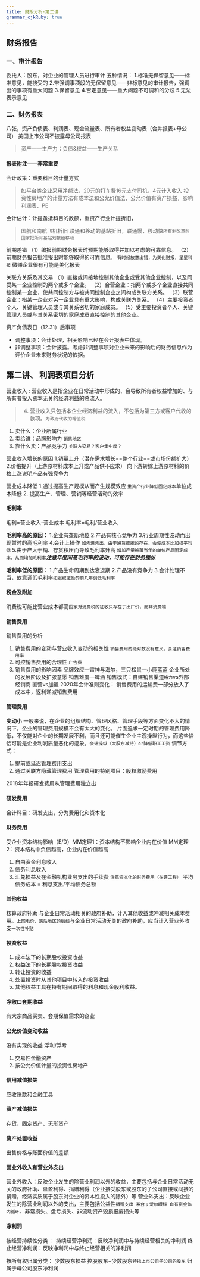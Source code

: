 ```yaml
---
title: 财报分析·第二讲
grammar_cjkRuby: true
---
```


## 财务报告
### 一、审计报告
委托人：股东，对企业的管理人员进行审计
五种情况：
1.标准无保留意见——标准意见，能接受的
2.带强调事项段的无保留意见——非标意见的审计报告，强调出的事项有重大问题
3.保留意见
4.否定意见——重大问题不可调和的分歧
5.无法表示意见

### 二、财务报表
八张，资产负债表、利润表、现金流量表、所有者权益变动表（合并报表+母公司）
美国上市公司不披露母公司报表

>资产——生产力；负债&权益——生产关系  

#### 报表附注——非常重要

会计政策：重要科目的计量方式
>如平台类企业采用净额法，20元的打车费16元支付司机，4元计入收入
>投资性房地产的计量方法有成本法和公允价值法，公允价值有资产损益，影响利润表、PE

会计估计：计提备抵科目的数额，重资产行业计提折旧，
>国航和南航飞机折旧
>联通和移动的基站折旧，联通慢，移动快`所有制改革时国家把所有基站划拨给移动`

前期差错
（1）编报前期财务报表时预期能够取得并加以考虑的可靠信息。
（2）前期财务报告批准报出时能够取得的可靠信息。
`有时候故意出错，为美化财报，星星科技`
微赚企业很有可能是美化报表

关联方关系及其交易
（1）直接或间接地控制其他企业或受其他企业控制，以及同受某一企业控制的两个或多个企业。
（2）合营企业：指两个或多个企业直接共同控制某一企业，使共同控制方与被共同控制企业之间构成关联方关系。
（3）联营企业：指某一企业对另一企业具有重大影响，构成关联方关系。
（4）主要投资者个人、关键管理人员或与其关系密切的家庭成员。
（5）受主要投资者个人、关键管理人员或与其关系密切的家庭成员直接控制的其他企业。

资产负债表日（12.31）后事项
- 调整事项：会计处理，相关影响已经在会计报表中体现。
- 非调整事项：会计披露。考虑非调整事项对企业未来的影响后的财务信息作为评价企业未来财务状况的依据。

## 第二讲、 利润表项目分析
营业收入
: 营业收入是指企业在日常活动中形成的、会导致所有者权益增加的、与所有者投入资本无关的经济利益的总流入。
>4. 营业收入只包括本企业经济利益的流入，不包括为第三方或客户代收的款项。`为政府代收的增值税`

1. 卖什么：企业所属行业
2. 卖给谁：品牌影响力 `销售地区`
3. 靠什么卖：产品竞争力 `关联方交易？客户集中度？`

营业收入增长的原因
1.销量上升（潜在需求增长==整个行业==或市场份额扩大）
2.价格提升（上游原材料成本上升或产品供不应求）
向下游转嫁上游原材料的价格上涨说明产品有强竞争力

营业成本降低
1.通过提高生产规模从而产生规模效应 `重资产行业降低固定成本`单位成本降低
2. 提高生产、管理、营销等经营活动的效率

#### 毛利率
毛利=营业收入-营业成本
毛利率=毛利/营业收入

**毛利率高的原因：**
1.企业有垄断地位
2.产品有核心竞争力
3.行业周期性波动而出现暂时的高毛利率
4.会计上操作 `如先进先出，由于通货膨胀的存在，会使成本比加权平均低`
5.由于产大于销、存货积压而导致毛利率升高 `增加产量摊薄当年的单位产品固定成本，从而增加毛利率`***注意年度间高毛利率的波动，可能存在财务操纵***

**毛利率低的原因：**
1.产品生命周期到达衰退期
2.产品没有竞争力
3.会计处理不当，故意调低毛利率`如股权激励的前几年调低毛利率`

#### 税金及附加
消费税可能比营业成本都高`国家对消费税的征收只存在于出厂价，而非消费端`

#### 销售费用
销售费用的分析 
1. 销售费用的变动与营业收入变动的相关性 `销售费用的绝对数没有意义，关注销售费用率`
2. 可控销售费用的合理性 `广告费`
3. 销售费用的影响因素
   品牌效应—雷神与海尔，三只松鼠—小鹿蓝蓝
   企业所处的发展阶段及扩张意愿
   销售难度—啤酒
   销售模式：自建销售渠道`格力`vs外部经销商 直营vs加盟
2020年会计准则变化： 销售费用的运输费一部分放入了成本中，返利递减销售费用

#### 管理费用
**变动小**
一般来说，在企业的组织结构、管理风格、管理手段等方面变化不大的情况下，企业的管理费用规模不会有太大的变化。
片面追求一定时期的管理费用降低，不仅能对企业的长期发展不利，而且还可能催生企业主观操纵行为，而这些恰恰可能是企业利润质量恶化的迹象。`会计操纵（大股东减持）or降低职工工资`
调节方式：
1. 提前或延迟管理费用支出
2. 通过关联方隐藏管理费用
管理费用的特别项目：股权激励费用

2018年年报研发费用从管理费用独立出

#### 研发费用
会计科目：研发支出，分为费用化和资本化

#### 财务费用
受企业资本结构影响（E/D）MM定理1：资本结构不影响企业内在价值 MM定理2：资本结构中负债越高，企业内在价值越高
1. 自由资金利息收入
2. 债务利息收入
3. 汇兑损益及在金融机构业务支出的手续费
`注意资本化的财务费用（在建工程）`
平均债务成本 = 利息支出/平均债务总额

#### 其他收益
核算政府补助
与企业日常活动相关的政府补助，计入其他收益或冲减相关成本费用。`上网电价，落后地区的航线`与企业日常活动无关的政府补助，应当计入营业外收支`一次性补贴`

#### 投资收益
1. 成本法下的长期股权投资收益
2. 权益法下的长期股权投资收益
3. 转让投资的收益
4. 处置投资时从其他项目中转入的投资收益
5. 其他权益工具在持有期间取得的利息和现金股利收益。

#### 净敞口套期收益
有大宗商品买卖、套期保值需求的企业

#### 公允价值变动收益
没有实现的收益 浮利/浮亏
1. 交易性金融资产
2. 按公允价值计量的投资性房地产

#### 信用减值损失
应收账款和金融工具

#### 资产减值损失
存货、固定资产、无形资产

#### 资产处置收益
出售价格与账面价值的差额

#### 营业外收入和营业外支出
营业外收入：反映企业发生的除营业利润以外的收益，主要包括与企业日常活动无关的政府补助、盘盈利得、捐赠利得（企业接受股东或股东的子公司直接或间接的捐赠，经济实质属于股东对企业的资本性投入的除外）等
营业外支出：反映企业发生的除营业利润以外的支出，主要包括公益性`捐赠支出 茅台；爱尔眼科 自有资金体内循环`、非常损失、盘亏损失、非流动资产毁损报废损失等

#### 净利润
按经营持续性分类 ：
持续经营净利润：反映净利润中与持续经营相关的净利润
终止经营净利润：反映净利润中与终止经营相关的净利润

按所有权归属分类：
少数股东损益		控股股东+少数股东`特指上市公司子公司的股东`
归属于母公司股东净利润